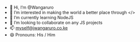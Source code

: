 - 👋 Hi, I’m @Wangaruro
- 👀 I’m interested in making the world a better place through </>
- 🌱 I’m currently learning NodeJS
- 💞️ I’m looking to collaborate on any JS projects
- 📫 myself@jwangaruro.co.ke
- 😄 Pronouns: His / Him

<!---
Wangaruro/Wangaruro is a ✨ special ✨ repository because its `README.md` (this file) appears on your GitHub profile.
You can click the Preview link to take a look at your changes.
--->
